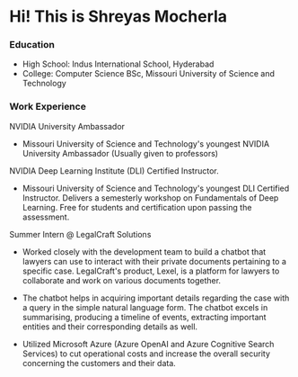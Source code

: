 # Hi! This is Shreyas Mocherla

### Education
- High School: Indus International School, Hyderabad
- College: Computer Science BSc, Missouri University of Science and Technology

### Work Experience
NVIDIA University Ambassador
- Missouri University of Science and Technology's youngest NVIDIA University Ambassador (Usually given to professors)

NVIDIA Deep Learning Institute (DLI) Certified Instructor.
- Missouri University of Science and Technology's youngest DLI Certified Instructor. Delivers a semesterly workshop on Fundamentals of Deep Learning. Free for students and certification upon passing the assessment.

Summer Intern @ LegalCraft Solutions
- Worked closely with the development team to build a chatbot that lawyers can use to interact with their private documents pertaining to a specific case. LegalCraft's product, Lexel, is a platform for lawyers to collaborate and work on various documents together.

- The chatbot helps in acquiring important details regarding the case with a query in the simple natural language form. The chatbot excels in summarising, producing a timeline of events, extracting important entities and their corresponding details as well.

- Utilized Microsoft Azure (Azure OpenAI and Azure Cognitive Search Services) to cut operational costs and increase the overall security concerning the customers and their data.

